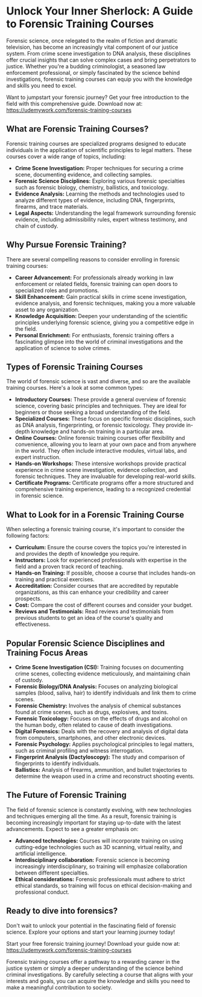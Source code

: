 # Unlock Your Inner Sherlock: A Guide to Forensic Training Courses

Forensic science, once relegated to the realm of fiction and dramatic television, has become an increasingly vital component of our justice system. From crime scene investigation to DNA analysis, these disciplines offer crucial insights that can solve complex cases and bring perpetrators to justice. Whether you're a budding criminologist, a seasoned law enforcement professional, or simply fascinated by the science behind investigations, forensic training courses can equip you with the knowledge and skills you need to excel.

Want to jumpstart your forensic journey? Get your free introduction to the field with this comprehensive guide. Download now at: https://udemywork.com/forensic-training-courses

## What are Forensic Training Courses?

Forensic training courses are specialized programs designed to educate individuals in the application of scientific principles to legal matters. These courses cover a wide range of topics, including:

*   **Crime Scene Investigation:** Proper techniques for securing a crime scene, documenting evidence, and collecting samples.
*   **Forensic Science Disciplines:** Exploring various forensic specialties such as forensic biology, chemistry, ballistics, and toxicology.
*   **Evidence Analysis:** Learning the methods and technologies used to analyze different types of evidence, including DNA, fingerprints, firearms, and trace materials.
*   **Legal Aspects:** Understanding the legal framework surrounding forensic evidence, including admissibility rules, expert witness testimony, and chain of custody.

## Why Pursue Forensic Training?

There are several compelling reasons to consider enrolling in forensic training courses:

*   **Career Advancement:** For professionals already working in law enforcement or related fields, forensic training can open doors to specialized roles and promotions.
*   **Skill Enhancement:** Gain practical skills in crime scene investigation, evidence analysis, and forensic techniques, making you a more valuable asset to any organization.
*   **Knowledge Acquisition:** Deepen your understanding of the scientific principles underlying forensic science, giving you a competitive edge in the field.
*   **Personal Enrichment:** For enthusiasts, forensic training offers a fascinating glimpse into the world of criminal investigations and the application of science to solve crimes.

## Types of Forensic Training Courses

The world of forensic science is vast and diverse, and so are the available training courses. Here's a look at some common types:

*   **Introductory Courses:** These provide a general overview of forensic science, covering basic principles and techniques. They are ideal for beginners or those seeking a broad understanding of the field.
*   **Specialized Courses:** These focus on specific forensic disciplines, such as DNA analysis, fingerprinting, or forensic toxicology. They provide in-depth knowledge and hands-on training in a particular area.
*   **Online Courses:** Online forensic training courses offer flexibility and convenience, allowing you to learn at your own pace and from anywhere in the world. They often include interactive modules, virtual labs, and expert instruction.
*   **Hands-on Workshops:** These intensive workshops provide practical experience in crime scene investigation, evidence collection, and forensic techniques. They are invaluable for developing real-world skills.
*   **Certificate Programs:** Certificate programs offer a more structured and comprehensive training experience, leading to a recognized credential in forensic science.

## What to Look for in a Forensic Training Course

When selecting a forensic training course, it's important to consider the following factors:

*   **Curriculum:** Ensure the course covers the topics you're interested in and provides the depth of knowledge you require.
*   **Instructors:** Look for experienced professionals with expertise in the field and a proven track record of teaching.
*   **Hands-on Training:** If possible, choose a course that includes hands-on training and practical exercises.
*   **Accreditation:** Consider courses that are accredited by reputable organizations, as this can enhance your credibility and career prospects.
*   **Cost:** Compare the cost of different courses and consider your budget.
*   **Reviews and Testimonials:** Read reviews and testimonials from previous students to get an idea of the course's quality and effectiveness.

## Popular Forensic Science Disciplines and Training Focus Areas

*   **Crime Scene Investigation (CSI):** Training focuses on documenting crime scenes, collecting evidence meticulously, and maintaining chain of custody.
*   **Forensic Biology/DNA Analysis:** Focuses on analyzing biological samples (blood, saliva, hair) to identify individuals and link them to crime scenes.
*   **Forensic Chemistry:** Involves the analysis of chemical substances found at crime scenes, such as drugs, explosives, and toxins.
*   **Forensic Toxicology:** Focuses on the effects of drugs and alcohol on the human body, often related to cause of death investigations.
*   **Digital Forensics:** Deals with the recovery and analysis of digital data from computers, smartphones, and other electronic devices.
*   **Forensic Psychology:** Applies psychological principles to legal matters, such as criminal profiling and witness interrogation.
*   **Fingerprint Analysis (Dactyloscopy):** The study and comparison of fingerprints to identify individuals.
*   **Ballistics:** Analysis of firearms, ammunition, and bullet trajectories to determine the weapon used in a crime and reconstruct shooting events.

## The Future of Forensic Training

The field of forensic science is constantly evolving, with new technologies and techniques emerging all the time. As a result, forensic training is becoming increasingly important for staying up-to-date with the latest advancements. Expect to see a greater emphasis on:

*   **Advanced technologies:** Courses will incorporate training on using cutting-edge technologies such as 3D scanning, virtual reality, and artificial intelligence.
*   **Interdisciplinary collaboration:** Forensic science is becoming increasingly interdisciplinary, so training will emphasize collaboration between different specialties.
*   **Ethical considerations:** Forensic professionals must adhere to strict ethical standards, so training will focus on ethical decision-making and professional conduct.

## Ready to dive into forensics?

Don't wait to unlock your potential in the fascinating field of forensic science. Explore your options and start your learning journey today!

Start your free forensic training journey! Download your guide now at: https://udemywork.com/forensic-training-courses

Forensic training courses offer a pathway to a rewarding career in the justice system or simply a deeper understanding of the science behind criminal investigations. By carefully selecting a course that aligns with your interests and goals, you can acquire the knowledge and skills you need to make a meaningful contribution to society.
